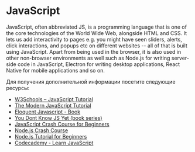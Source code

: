 # JavaScript

JavaScript, often abbreviated JS, is a programming language that is one of the core technologies of the World Wide Web, alongside HTML and CSS. It lets us add interactivity to pages e.g. you might have seen sliders, alerts, click interactions, and popups etc on different websites -- all of that is built using JavaScript. Apart from being used in the browser, it is also used in other non-browser environments as well such as Node.js for writing server-side code in JavaScript, Electron for writing desktop applications, React Native for mobile applications and so on.

Для получения дополнительной информации посетите следующие ресурсы:

- [W3Schools – JavaScript Tutorial](https://www.w3schools.com/js/)
- [The Modern JavaScript Tutorial](https://javascript.info/)
- [Eloquent Javascript - Book](https://eloquentjavascript.net/)
- [You Dont Know JS Yet (book series) ](https://github.com/getify/You-Dont-Know-JS)
- [JavaScript Crash Course for Beginners](https://youtu.be/hdI2bqOjy3c)
- [Node.js Crash Course](https://www.youtube.com/watch?v=fBNz5xF-Kx4)
- [Node.js Tutorial for Beginners](https://www.youtube.com/watch?v=TlB_eWDSMt4)
- [Codecademy - Learn JavaScript](https://www.codecademy.com/learn/introduction-to-javascript)
